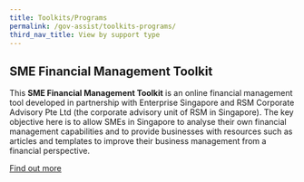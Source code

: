 ```yaml
---
title: Toolkits/Programs
permalink: /gov-assist/toolkits-programs/
third_nav_title: View by support type
---
```


## SME Financial Management Toolkit

This **SME Financial Management Toolkit** is an online financial management tool developed in partnership with Enterprise Singapore and RSM Corporate Advisory Pte Ltd (the corporate advisory unit of RSM in Singapore). The key objective here is to allow SMEs in Singapore to analyse their own financial management capabilities and to provide businesses with resources such as articles and templates to improve their business management from a financial perspective.

<a href="https://smetoolkit.abs.org.sg/" target="_blank">Find out more</a>
